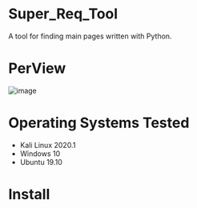# Super_Req_Tool
A tool for finding main pages written with Python.
# PerView
![image](https://user-images.githubusercontent.com/97249051/148694899-394fb986-905a-40b7-8084-21fc344f57cb.png)
# Operating Systems Tested
* Kali Linux 2020.1
* Windows 10
* Ubuntu 19.10
# Install
